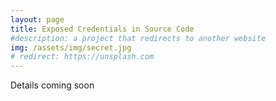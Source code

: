 ```yaml
---
layout: page
title: Exposed Credentials in Source Code
#description: a project that redirects to another website
img: /assets/img/secret.jpg
# redirect: https://unsplash.com
---
```


Details coming soon